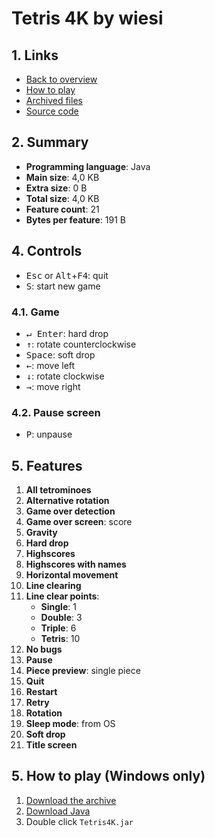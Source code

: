 # Tetris 4K by wiesi

## 1. Links

- [Back to overview](../README.md)
- [How to play](#5-how-to-play-windows-only)
- [Archived files](https://github.com/nineteendo/tetris4karchive/tree/main/tetris-4k/archive)
- [Source code](https://github.com/netspooky/hardcode/tree/master/04096/java/tetris)

## 2. Summary

- **Programming language**: Java
- **Main size**: 4,0 KB
- **Extra size**: 0 B
- **Total size**: 4,0 KB
- **Feature count**: 21
- **Bytes per feature**: 191 B

## 4. Controls

- <kbd>Esc</kbd> or <kbd>Alt</kbd>+<kbd>F4</kbd>: quit
- <kbd>S</kbd>: start new game

### 4.1. Game

- <kbd>↵ Enter</kbd>: hard drop
- <kbd>↑</kbd>: rotate counterclockwise
- <kbd>Space</kbd>: soft drop
- <kbd>←</kbd>: move left
- <kbd>↓</kbd>: rotate clockwise
- <kbd>→</kbd>: move right

### 4.2. Pause screen

- <kbd>P</kbd>: unpause

## 5. Features

1. **All tetrominoes**
2. **Alternative rotation**
3. **Game over detection**
4. **Game over screen**: score
5. **Gravity**
6. **Hard drop**
7. **Highscores**
8. **Highscores with names**
9. **Horizontal movement**
10. **Line clearing**
11. **Line clear points**:
    - **Single**: 1
    - **Double**: 3
    - **Triple**: 6
    - **Tetris**: 10
12. **No bugs**
13. **Pause**
14. **Piece preview**: single piece
15. **Quit**
16. **Restart**
17. **Retry**
18. **Rotation**
19. **Sleep mode**: from OS
20. **Soft drop**
21. **Title screen**

## 5. How to play (Windows only)

1. [Download the archive](https://codeload.github.com/nineteendo/tetris4karchive/zip/refs/heads/main)
2. [Download Java](https://java.com/download)
3. Double click `Tetris4K.jar`